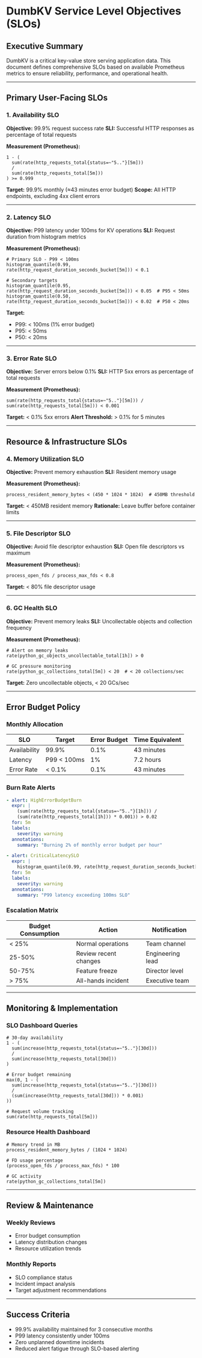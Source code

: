 # DumbKV Service Level Objectives (SLOs)

## Executive Summary

DumbKV is a critical key-value store serving application data. This document defines comprehensive SLOs based on available Prometheus metrics to ensure reliability, performance, and operational health.

---

## Primary User-Facing SLOs

### 1. Availability SLO

**Objective:** 99.9% request success rate
**SLI:** Successful HTTP responses as percentage of total requests

**Measurement (Prometheus):**

```prometheus
1 - (
  sum(rate(http_requests_total{status=~"5.."}[5m]))
  /
  sum(rate(http_requests_total[5m]))
) >= 0.999
```

**Target:** 99.9% monthly (≈43 minutes error budget)
**Scope:** All HTTP endpoints, excluding 4xx client errors

---

### 2. Latency SLO

**Objective:** P99 latency under 100ms for KV operations
**SLI:** Request duration from histogram metrics

**Measurement (Prometheus):**

```prometheus
# Primary SLO - P99 < 100ms
histogram_quantile(0.99, rate(http_request_duration_seconds_bucket[5m])) < 0.1

# Secondary targets
histogram_quantile(0.95, rate(http_request_duration_seconds_bucket[5m])) < 0.05  # P95 < 50ms
histogram_quantile(0.50, rate(http_request_duration_seconds_bucket[5m])) < 0.02  # P50 < 20ms
```

**Target:**

* P99: < 100ms (1% error budget)
* P95: < 50ms
* P50: < 20ms

---

### 3. Error Rate SLO

**Objective:** Server errors below 0.1%
**SLI:** HTTP 5xx errors as percentage of total requests

**Measurement (Prometheus):**

```prometheus
sum(rate(http_requests_total{status=~"5.."}[5m])) /
sum(rate(http_requests_total[5m])) < 0.001
```

**Target:** < 0.1% 5xx errors
**Alert Threshold:** > 0.1% for 5 minutes

---

## Resource & Infrastructure SLOs

### 4. Memory Utilization SLO

**Objective:** Prevent memory exhaustion
**SLI:** Resident memory usage

**Measurement (Prometheus):**

```prometheus
process_resident_memory_bytes < (450 * 1024 * 1024)  # 450MB threshold
```

**Target:** < 450MB resident memory
**Rationale:** Leave buffer before container limits

---

### 5. File Descriptor SLO

**Objective:** Avoid file descriptor exhaustion
**SLI:** Open file descriptors vs maximum

**Measurement (Prometheus):**

```prometheus
process_open_fds / process_max_fds < 0.8
```

**Target:** < 80% file descriptor usage

---

### 6. GC Health SLO

**Objective:** Prevent memory leaks
**SLI:** Uncollectable objects and collection frequency

**Measurement (Prometheus):**

```prometheus
# Alert on memory leaks
rate(python_gc_objects_uncollectable_total[1h]) > 0

# GC pressure monitoring
rate(python_gc_collections_total[5m]) < 20  # < 20 collections/sec
```

**Target:** Zero uncollectable objects, < 20 GCs/sec

---

## Error Budget Policy

### Monthly Allocation

| SLO          | Target      | Error Budget | Time Equivalent |
| ------------ | ----------- | ------------ | --------------- |
| Availability | 99.9%       | 0.1%         | 43 minutes      |
| Latency      | P99 < 100ms | 1%           | 7.2 hours       |
| Error Rate   | < 0.1%      | 0.1%         | 43 minutes      |

### Burn Rate Alerts

```yaml
- alert: HighErrorBudgetBurn
  expr: |
    (sum(rate(http_requests_total{status=~"5.."}[1h])) /
    (sum(rate(http_requests_total[1h])) * 0.001)) > 0.02
  for: 5m
  labels:
    severity: warning
  annotations:
    summary: "Burning 2% of monthly error budget per hour"

- alert: CriticalLatencySLO
  expr: |
    histogram_quantile(0.99, rate(http_request_duration_seconds_bucket[5m])) > 0.1
  for: 5m
  labels:
    severity: warning
  annotations:
    summary: "P99 latency exceeding 100ms SLO"
```

### Escalation Matrix

| Budget Consumption | Action                | Notification     |
| ------------------ | --------------------- | ---------------- |
| < 25%              | Normal operations     | Team channel     |
| 25-50%             | Review recent changes | Engineering lead |
| 50-75%             | Feature freeze        | Director level   |
| > 75%              | All-hands incident    | Executive team   |

---

## Monitoring & Implementation

### SLO Dashboard Queries

```prometheus
# 30-day availability
1 - (
  sum(increase(http_requests_total{status=~"5.."}[30d]))
  /
  sum(increase(http_requests_total[30d]))
)

# Error budget remaining
max(0, 1 - (
  sum(increase(http_requests_total{status=~"5.."}[30d]))
  /
  (sum(increase(http_requests_total[30d])) * 0.001)
))

# Request volume tracking
sum(rate(http_requests_total[5m]))
```

### Resource Health Dashboard

```prometheus
# Memory trend in MB
process_resident_memory_bytes / (1024 * 1024)

# FD usage percentage
(process_open_fds / process_max_fds) * 100

# GC activity
rate(python_gc_collections_total[5m])
```

---

## Review & Maintenance

### Weekly Reviews

* Error budget consumption
* Latency distribution changes
* Resource utilization trends

### Monthly Reports

* SLO compliance status
* Incident impact analysis
* Target adjustment recommendations

---

## Success Criteria

* 99.9% availability maintained for 3 consecutive months
* P99 latency consistently under 100ms
* Zero unplanned downtime incidents
* Reduced alert fatigue through SLO-based alerting
